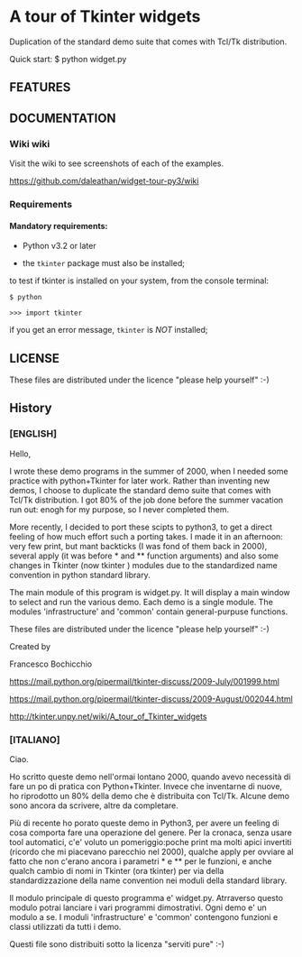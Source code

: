 <!-- encoding: UTF-8  -->

# A tour of Tkinter widgets

Duplication of the standard demo suite that comes with Tcl/Tk distribution.

Quick start:
	$ python widget.py

## FEATURES

## DOCUMENTATION

### Wiki wiki

Visit the wiki to see screenshots of each of the examples.

https://github.com/daleathan/widget-tour-py3/wiki

### Requirements

#### Mandatory requirements:

* Python v3.2 or later

* the `tkinter` package must also be installed;

to test if tkinter is installed on your system, from the console terminal:

    $ python

    >>> import tkinter

if you get an error message, `tkinter` is *NOT* installed;

## LICENSE

These files are distributed under the licence "please help yourself" :-)

## History

### [ENGLISH]
Hello,

I wrote these demo programs in the summer of 2000, when I needed some practice with python+Tkinter for later work. Rather than inventing new demos, I choose to duplicate the standard demo suite that comes with Tcl/Tk distribution. I got 80% of the job done before the summer vacation run out: enogh for my purpose, so I never completed them. 

More recently, I decided to port these scipts to python3, to get a direct feeling of how much effort such a porting takes. I made it in an afternoon: very few print, but mant backticks (I was fond of them back in 2000), several apply (it was before * and ** function arguments) and also some changes in Tkinter (now tkinter ) modules due to the standardized name convention in python standard library.  

The main module of this program is widget.py. It will display a main window to select and run the various demo. Each demo is a single module.  The modules 'infrastructure' and 'common' contain general-purpuse functions. 

These files are distributed under the licence "please help yourself" :-)

Created by

Francesco Bochicchio

https://mail.python.org/pipermail/tkinter-discuss/2009-July/001999.html

https://mail.python.org/pipermail/tkinter-discuss/2009-August/002044.html

http://tkinter.unpy.net/wiki/A_tour_of_Tkinter_widgets


### [ITALIANO]
Ciao.  

Ho scritto queste demo nell'ormai lontano 2000, quando avevo necessità di fare un  po di pratica con Python+Tkinter. Invece che inventarne di nuove, ho riprodotto un 80% della demo che è distribuita con Tcl/Tk. Alcune demo 
sono ancora da scrivere, altre da completare. 

Più di recente ho porato queste demo in Python3, per avere un feeling di cosa comporta fare una operazione del genere. Per la cronaca, senza usare tool automatici, c'e' voluto un pomeriggio:poche print ma molti apici invertiti (ricordo che mi piacevano parecchio nel 2000), qualche apply per ovviare al fatto che non c'erano ancora i parametri * e ** per le funzioni, e anche qualch cambio di nomi in Tkinter (ora tkinter) per via della standardizzazione della name convention nei moduli della standard library.

Il modulo principale di questo programma e' widget.py. Atrraverso questo modulo potrai lanciare i vari programmi dimostrativi. Ogni demo e' un modulo a se. I moduli 'infrastructure' e 'common' contengono funzioni e classi
utilizzati da tutti i demo.

Questi file sono distribuiti sotto la licenza "serviti pure" :-)
